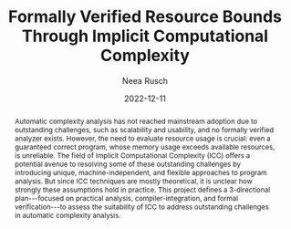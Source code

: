 ---
title: "Formally Verified Resource Bounds Through Implicit Computational Complexity"
author: "Neea Rusch"
date: "2022-12-11"
presentation: true
embed_title: "Slides"
embed: "../files/splash_ds_slides.pdf"
embed_ratio: "169"
paper: "https://dl.acm.org/doi/10.1145/3563768.3565545"
preface: "
I presented this talk at [SPLASH'22](https://2022.splashcon.org/) [Doctoral Symposium](https://2022.splashcon.org/track/splash-2022-Doctoral-Symposium)
in New Zealand, on December 6, 2022.
"

abstract: "Automatic complexity analysis has not reached mainstream adoption due to outstanding challenges, such as scalability and usability, and no formally verified analyzer exists.
However, the need to evaluate resource usage is crucial: even a guaranteed correct program, whose memory usage exceeds available resources, is unreliable.
The field of Implicit Computational Complexity (ICC) offers a potential avenue to resolving some of these outstanding challenges by introducing unique, machine-independent, and flexible approaches to program analysis.
But since ICC techniques are mostly theoretical, it is unclear how strongly these assumptions hold in practice.
This project defines a 3-directional plan---focused on practical analysis, compiler-integration, and formal verification---to assess the suitability of ICC to address outstanding challenges in automatic complexity analysis."

---